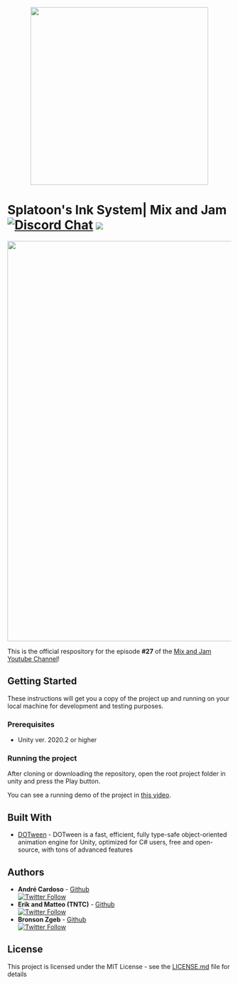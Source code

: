 
<p align="center">
    <img width="400px" src="http://mixandjam.com/wp-content/uploads/2019/11/git.png">    
</p>

# Splatoon's Ink System| Mix and Jam [![Discord Chat](https://img.shields.io/discord/308323056592486420.svg)](https://discord.gg/PwCzrBX) <a href="https://patreon.com/mixandjam"><img src="https://img.shields.io/endpoint.svg?url=https%3A%2F%2Fshieldsio-patreon.herokuapp.com%2Fmixandjam" /></a>

<p align="center">
<img width="900px" src="http://mixandjam.com/wp-content/uploads/2021/03/banner3.png">
</p>

This is the official respository for the episode <b>#27</b> of the [Mix and Jam Youtube Channel](https://www.youtube.com/c/MixAndJam)!

## Getting Started

These instructions will get you a copy of the project up and running on your local machine for development and testing purposes.

### Prerequisites

-  Unity ver. 2020.2 or higher

### Running the project

After cloning or downloading the repository, open the root project folder in unity and press the Play button.

You can see a running demo of the project in [this video](https://youtu.be/FR618z5xEiM).

## Built With

* [DOTween](http://dotween.demigiant.com/) - DOTween is a fast, efficient, fully type-safe object-oriented animation engine for Unity, optimized for C# users, free and open-source, with tons of advanced features

## Authors

* **André Cardoso** - [Github](https://github.com/andremc)
<br>[![Twitter Follow](https://img.shields.io/twitter/follow/andre_mc.svg?style=social)](https://twitter.com/andre_mc)
* **Erik and Matteo (TNTC)** - [Github](https://github.com/ToughNutToCrack)
<br>[![Twitter Follow](https://img.shields.io/twitter/follow/tntcproject.svg?style=social)](https://twitter.com/tntcproject)
* **Bronson Zgeb** - [Github](https://github.com/bzgeb)
<br>[![Twitter Follow](https://img.shields.io/twitter/follow/bzgeb.svg?style=social)](https://twitter.com/bzgeb)

## License

This project is licensed under the MIT License - see the [LICENSE.md](LICENSE.md) file for details
